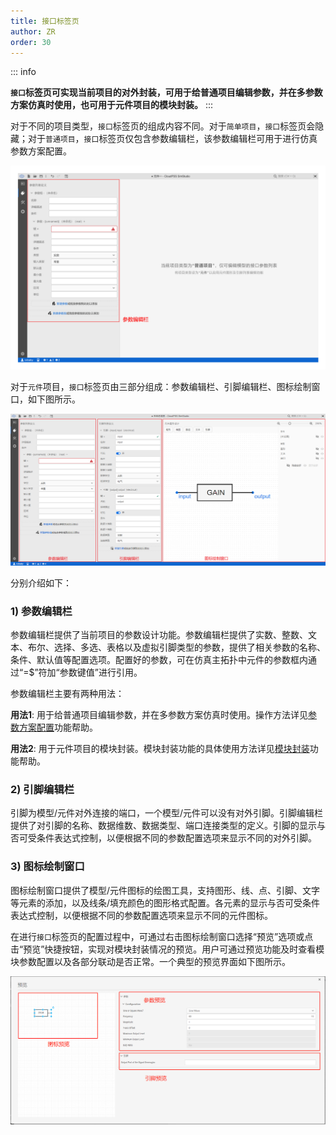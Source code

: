 ```yaml
---
title: 接口标签页
author: ZR
order: 30
---
```


::: info

**`接口`标签页可实现当前项目的对外封装，可用于给普通项目编辑参数，并在多参数方案仿真时使用，也可用于元件项目的模块封装。**
:::

对于不同的项目类型，`接口`标签页的组成内容不同。对于`简单项目`，`接口`标签页会隐藏；对于`普通项目`，`接口`标签页仅包含参数编辑栏，该参数编辑栏可用于进行仿真参数方案配置。

![普通项目的接口标签页截图](./普通项目的接口标签页.jpg "普通项目的接口标签页截图")

对于`元件`项目，`接口`标签页由三部分组成：参数编辑栏、引脚编辑栏、图标绘制窗口，如下图所示。

![元件项目的接口标签页截图](./元件项目接口便签页.png "元件项目的接口标签页截图")

分别介绍如下：

### 1)	参数编辑栏
参数编辑栏提供了当前项目的参数设计功能。参数编辑栏提供了实数、整数、文本、布尔、选择、多选、表格以及虚拟引脚类型的参数，提供了相关参数的名称、条件、默认值等配置选项。配置好的参数，可在仿真主拓扑中元件的参数框内通过“=$”符加“参数键值”进行引用。

参数编辑栏主要有两种用法：

**用法1**: 用于给普通项目编辑参数，并在多参数方案仿真时使用。操作方法详见[参数方案配置](../../Basic/ParameterCal/index.md)功能帮助。

**用法2**: 用于元件项目的模块封装。模块封装功能的具体使用方法详见[模块封装](../../Basic/Mask/index.md)功能帮助。

### 2)	引脚编辑栏
引脚为模型/元件对外连接的端口，一个模型/元件可以没有对外引脚。引脚编辑栏提供了对引脚的名称、数据维数、数据类型、端口连接类型的定义。引脚的显示与否可受条件表达式控制，以便根据不同的参数配置选项来显示不同的对外引脚。

### 3)	图标绘制窗口
图标绘制窗口提供了模型/元件图标的绘图工具，支持图形、线、点、引脚、文字等元素的添加，以及线条/填充颜色的图形格式配置。各元素的显示与否可受条件表达式控制，以便根据不同的参数配置选项来显示不同的元件图标。

在进行`接口`标签页的配置过程中，可通过右击图标绘制窗口选择“预览”选项或点击“预览”快捷按钮，实现对模块封装情况的预览。用户可通过预览功能及时查看模块参数配置以及各部分联动是否正常。一个典型的预览界面如下图所示。

![典型的预览界面](./T4.png "典型的预览界面")




